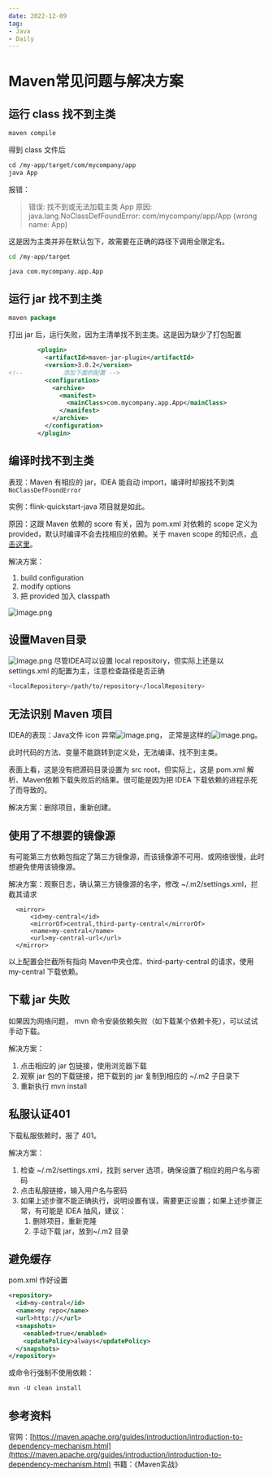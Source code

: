 ```yaml
---
date: 2022-12-09
tag:
- Java
- Daily
---
```


# Maven常见问题与解决方案
## 运行 class 找不到主类
```xml
maven compile
```
得到 class 文件后
```xml
cd /my-app/target/com/mycompany/app
java App
```
报错：
> 错误: 找不到或无法加载主类 App
> 原因: java.lang.NoClassDefFoundError: com/mycompany/app/App (wrong name: App)

这是因为主类并非在默认包下，故需要在正确的路径下调用全限定名。
```bash
cd /my-app/target

java com.mycompany.app.App
```
## 运行 jar 找不到主类
```java
maven package
```
打出 jar 后，运行失败，因为主清单找不到主类。这是因为缺少了打包配置
```xml
        <plugin>
          <artifactId>maven-jar-plugin</artifactId>
          <version>3.0.2</version>
<!--           添加下面的配置 -->
          <configuration>
            <archive>
              <manifest>
                <mainClass>com.mycompany.app.App</mainClass>
              </manifest>
            </archive>
          </configuration>
        </plugin>

```
## 编译时找不到主类
表现：Maven 有相应的 jar，IDEA 能自动 import，编译时却报找不到类 `NoClassDefFoundError`

实例：flink-quickstart-java 项目就是如此。

原因：这跟 Maven 依赖的 score 有关，因为 pom.xml 对依赖的 scope 定义为 provided，默认时编译不会去找相应的依赖。关于 maven scope 的知识点，[点击这里](https://www.baeldung.com/maven-dependency-scopes)。

解决方案：

1. build configuration
2. modify options
3. 把 provided 加入 classpath

![image.png](https://cdn.nlark.com/yuque/0/2022/png/160590/1668066163479-43ea1144-f764-4ec0-b5ca-823b8efccae8.png)

## 设置Maven目录
![image.png](https://cdn.nlark.com/yuque/0/2022/png/160590/1670227320589-edf93b93-25d6-4992-9fe1-528218537ecf.png)
尽管IDEA可以设置 local repository，但实际上还是以 settings.xml 的配置为主，注意检查路径是否正确
```bash
<localRepository>/path/to/repository</localRepository>
```
## 无法识别 Maven 项目
IDEA的表现：Java文件 icon 异常![image.png](https://cdn.nlark.com/yuque/0/2022/png/160590/1668149177501-37c6b4d2-1674-4ab2-b7c7-f7774ab90e12.png)，
正常是这样的![image.png](https://cdn.nlark.com/yuque/0/2022/png/160590/1668149163603-a59d7ffe-7236-4756-8add-a55c1d282754.png)。

此时代码的方法、变量不能跳转到定义处，无法编译、找不到主类。

表面上看，这是没有把源码目录设置为 src root，但实际上，这是 pom.xml 解析、Maven依赖下载失败后的结果。很可能是因为把 IDEA 下载依赖的进程杀死了而导致的。

解决方案：删除项目，重新创建。
## 使用了不想要的镜像源
有可能第三方依赖包指定了第三方镜像源，而该镜像源不可用、或网络很慢，此时想避免使用该镜像源。

解决方案：观察日志，确认第三方镜像源的名字，修改 ~/.m2/settings.xml，拦截其请求
```shell
  <mirror>
      <id>my-central</id>
      <mirrorOf>central,third-party-central</mirrorOf>
      <name>my-central</name>
      <url>my-central-url</url>
  </mirror>
```
以上配置会拦截所有指向 Maven中央仓库、third-party-central 的请求，使用 my-central 下载依赖。
## 下载 jar 失败
如果因为网络问题， mvn 命令安装依赖失败（如下载某个依赖卡死），可以试试手动下载。

解决方案：

1. 点击相应的 jar 包链接，使用浏览器下载
2. 观察 jar 包的下载链接，把下载到的 jar 复制到相应的 ~/.m2 子目录下
3. 重新执行 mvn install
## 私服认证401
下载私服依赖时，报了 401。

解决方案：

1. 检查 ~/.m2/settings.xml，找到 server 选项，确保设置了相应的用户名与密码
2. 点击私服链接，输入用户名与密码
3. 如果上述步骤不能正确执行，说明设置有误，需要更正设置；如果上述步骤正常，有可能是 IDEA 抽风，建议：
   1. 删除项目，重新克隆
   2. 手动下载 jar，放到~/.m2 目录

## 避免缓存
pom.xml 作好设置
```xml
<repository>
  <id>my-central</id>
  <name>my repo</name>
  <url>http://</url>
  <snapshots>
    <enabled>true</enabled>
    <updatePolicy>always</updatePolicy>
  </snapshots>
</repository>

```

或命令行强制不使用依赖：
```xml
mvn -U clean install
```
## 参考资料
官网：[https://maven.apache.org/guides/introduction/introduction-to-dependency-mechanism.html](https://maven.apache.org/guides/introduction/introduction-to-dependency-mechanism.html)
书籍：《Maven实战》
